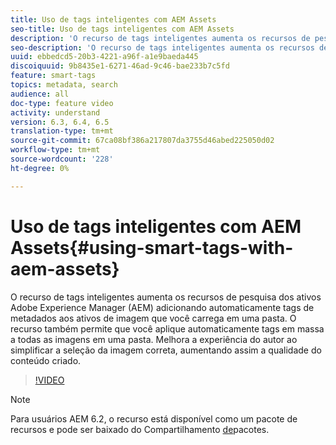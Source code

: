 ```yaml
---
title: Uso de tags inteligentes com AEM Assets
seo-title: Uso de tags inteligentes com AEM Assets
description: 'O recurso de tags inteligentes aumenta os recursos de pesquisa dos ativos Adobe Experience Manager (AEM) adicionando automaticamente tags de metadados aos ativos de imagem que você carrega em uma pasta. O recurso também permite que você aplique automaticamente tags em massa a todas as imagens em uma pasta. Melhora a experiência do autor ao simplificar a seleção da imagem correta, aumentando assim a qualidade do conteúdo criado. '
seo-description: 'O recurso de tags inteligentes aumenta os recursos de pesquisa dos ativos Adobe Experience Manager (AEM) adicionando automaticamente tags de metadados aos ativos de imagem que você carrega em uma pasta. O recurso também permite que você aplique automaticamente tags em massa a todas as imagens em uma pasta. Melhora a experiência do autor ao simplificar a seleção da imagem correta, aumentando assim a qualidade do conteúdo criado. '
uuid: ebbedcd5-20b3-4221-a96f-a1e9baeda445
discoiquuid: 9b8435e1-6271-46ad-9c46-bae233b7c5fd
feature: smart-tags
topics: metadata, search
audience: all
doc-type: feature video
activity: understand
version: 6.3, 6.4, 6.5
translation-type: tm+mt
source-git-commit: 67ca08bf386a217807da3755d46abed225050d02
workflow-type: tm+mt
source-wordcount: '228'
ht-degree: 0%

---
```



# Uso de tags inteligentes com AEM Assets{#using-smart-tags-with-aem-assets}

O recurso de tags inteligentes aumenta os recursos de pesquisa dos ativos Adobe Experience Manager (AEM) adicionando automaticamente tags de metadados aos ativos de imagem que você carrega em uma pasta. O recurso também permite que você aplique automaticamente tags em massa a todas as imagens em uma pasta. Melhora a experiência do autor ao simplificar a seleção da imagem correta, aumentando assim a qualidade do conteúdo criado.

>[!VIDEO](https://video.tv.adobe.com/v/17019/?quality=9&learn=on)

>[!NOTE]
>
>Para usuários AEM 6.2, o recurso está disponível como um pacote de recursos e pode ser baixado do Compartilhamento [de](https://www.adobeaemcloud.com/content/packageshare/tools/login.html)pacotes.

